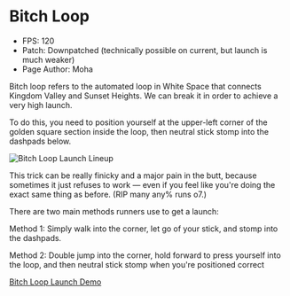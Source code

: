# Bitch Loop
- FPS: 120
- Patch: Downpatched (technically possible on current, but launch is much weaker)
- Page Author: Moha

Bitch loop refers to the automated loop in White Space that connects Kingdom Valley and Sunset Heights. We can break it in order to achieve a very high launch.

To do this, you need to position yourself at the upper-left corner of the golden square section inside the loop, then neutral stick stomp into the dashpads below.

![Bitch Loop Launch Lineup](https://github.com/user-attachments/assets/e21a18e7-c79c-4534-81c6-c7439669771d)

This trick can be really finicky and a major pain in the butt, because sometimes it just refuses to work — even if you feel like you're doing the exact same thing as before. (RIP many any% runs o7.)

There are two main methods runners use to get a launch:

Method 1:
Simply walk into the corner, let go of your stick, and stomp into the dashpads.

Method 2:
Double jump into the corner, hold forward to press yourself into the loop, and then neutral stick stomp when you're positioned correct

[Bitch Loop Launch Demo](https://github.com/user-attachments/assets/7a1d78d7-e600-46aa-99e7-d4512b5130a7)

